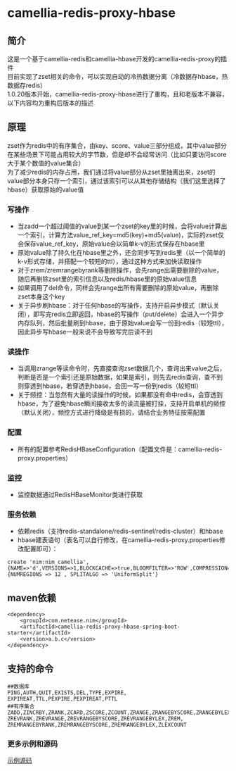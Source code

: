 
# camellia-redis-proxy-hbase
## 简介  
这是一个基于camellia-redis和camellia-hbase开发的camellia-redis-proxy的插件   
目前实现了zset相关的命令，可以实现自动的冷热数据分离（冷数据存hbase，热数据存redis）  
1.0.20版本开始，camellia-redis-proxy-hbase进行了重构，且和老版本不兼容，以下内容均为重构后版本的描述    

## 原理
zset作为redis中的有序集合，由key、score、value三部分组成，其中value部分在某些场景下可能占用较大的字节数，但是却不会经常访问（比如只要访问score大于某个数值的value集合）     
为了减少redis的内存占用，我们通过将value部分从zset里抽离出来，zset的value部分本身只存一个索引，通过该索引可以从其他存储结构（我们这里选择了hbase）获取原始的value值    

### 写操作
* 当zadd一个超过阈值的value到某一个zset的key里的时候，会将value计算出一个索引，计算方法value_ref_key=md5(key)+md5(value)，实际的zset仅会保存value_ref_key，原始value会以简单k-v的形式保存在hbase里  
* 原始value除了持久化在hbase里之外，还会同步写到redis里（以一个简单的k-v形式存储，并搭配一个较短的ttl），通过这种方式来加快读取操作  
* 对于zrem/zremrangebyrank等删除操作，会先range出需要删除的value，随后再删除zset里的索引信息以及redis/hbase里的原始value信息  
* 如果调用了del命令，同样会先range出所有需要删除的原始value，再删除zset本身这个key
* 关于异步刷hbase：对于任何hbase的写操作，支持开启异步模式（默认关闭），即写完redis立即返回，hbase的写操作（put/delete）会进入一个异步内存队列，然后批量刷到hbase，由于原始value会写一份到redis（较短ttl），因此异步写hbase一般来说不会导致写完后读不到      

### 读操作       
* 当调用zrange等读命令时，先直接查询zset数据几个，查询出来value之后，判断是否是一个索引还是原始数据，如果是索引，则先去redis查询，查不到则穿透到hbase，若穿透到hbase，会回一写一份到redis（较短ttl）  
* 关于频控：当忽然有大量的读操作的时候，如果都没有命中redis，会穿透到hbase，为了避免hbase瞬间接收太多的读流量被打挂，支持开启单机的频控（默认关闭），频控方式进行降级是有损的，请结合业务特征按需配置  

### 配置
* 所有的配置参考RedisHBaseConfiguration（配置文件是：camellia-redis-proxy.properties）

### 监控
* 监控数据通过RedisHBaseMonitor类进行获取

### 服务依赖
* 依赖redis（支持redis-standalone/redis-sentinel/redis-cluster）和hbase  
* hbase建表语句（表名可以自行修改，在camellia-redis-proxy.properties修改配置即可）：
```
create 'nim:nim_camellia',{NAME=>'d',VERSIONS=>1,BLOCKCACHE=>true,BLOOMFILTER=>'ROW',COMPRESSION=>'LZO',TTL=>'5184000'},{NUMREGIONS => 12 , SPLITALGO => 'UniformSplit'}
```

## maven依赖
```
<dependency>
    <groupId>com.netease.nim</groupId>
    <artifactId>camellia-redis-proxy-hbase-spring-boot-starter</artifactId>
    <version>a.b.c</version>
</dependency>
```

## 支持的命令
```
##数据库
PING,AUTH,QUIT,EXISTS,DEL,TYPE,EXPIRE,
EXPIREAT,TTL,PEXPIRE,PEXPIREAT,PTTL
##有序集合
ZADD,ZINCRBY,ZRANK,ZCARD,ZSCORE,ZCOUNT,ZRANGE,ZRANGEBYSCORE,ZRANGEBYLEX,
ZREVRANK,ZREVRANGE,ZREVRANGEBYSCORE,ZREVRANGEBYLEX,ZREM,
ZREMRANGEBYRANK,ZREMRANGEBYSCORE,ZREMRANGEBYLEX,ZLEXCOUNT

```


### 更多示例和源码
[示例源码](/camellia-samples/camellia-redis-proxy-hbase-samples)
